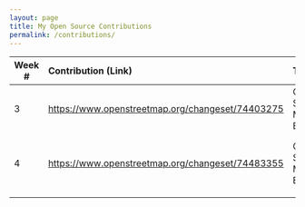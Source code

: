 ```yaml
---
layout: page
title: My Open Source Contributions
permalink: /contributions/
---
```


<!--
Type of the contribution should be "Wikipedia edit", "OpenStreet Map feature", "Project Documentation", "Project Code", "Blog Edit", etc.

The description should include a brief summary of what you did.

Replace the first row below with your contribution.

-->





| Week #       | Contribution (Link)  | Type  | Description |
|---|:---|:---|:---|
|  3   | https://www.openstreetmap.org/changeset/74403275   | Open Street Map Edit    |   I added a subway entrance    |
|  4   | https://www.openstreetmap.org/changeset/74483355    | Open Street Map Edit    |  I added a store that wasn't labeled previously  |  |  5   | https://www.openstreetmap.org/changeset/74483412   | Open Street Map Edit | I added a store named He Xie Grocery Store|
|     |     |     |      |
